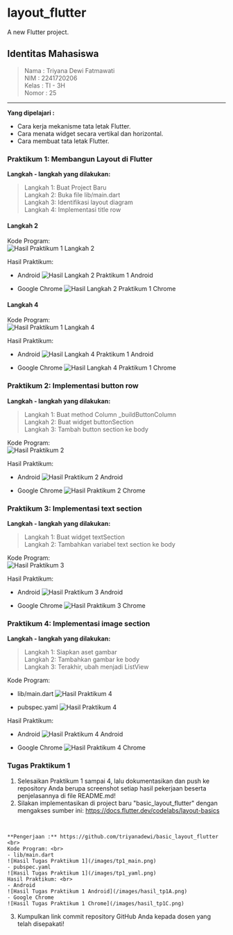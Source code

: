# layout_flutter

A new Flutter project.

## Identitas Mahasiswa

> Nama  : Triyana Dewi Fatmawati <br/>
> NIM   : 2241720206 <br/>
> Kelas : TI - 3H <br/>
> Nomor : 25 <br/>

---
**Yang dipelajari :**
- Cara kerja mekanisme tata letak Flutter.
- Cara menata widget secara vertikal dan horizontal.
- Cara membuat tata letak Flutter.

### Praktikum 1: Membangun Layout di Flutter
**Langkah - langkah yang dilakukan:** <br>
> Langkah 1: Buat Project Baru <br>
> Langkah 2: Buka file lib/main.dart <br>
> Langkah 3: Identifikasi layout diagram <br>
> Langkah 4: Implementasi title row <br>

#### Langkah 2
Kode Program: <br>
![Hasil Praktikum 1 Langkah 2](/images/p1_l2.png)

Hasil Praktikum: <br>
- Android
![Hasil Langkah 2 Praktikum 1 Android](/images/hasil_p1l2A.png)

- Google Chrome
![Hasil Langkah 2 Praktikum 1 Chrome](/images/hasil_p1l2C.png)

#### Langkah 4
Kode Program: <br>
![Hasil Praktikum 1 Langkah 4](/images/p1_l4.png)

Hasil Praktikum: <br>
- Android
![Hasil Langkah 4 Praktikum 1 Android](/images/hasil_p1l4A.png)

- Google Chrome
![Hasil Langkah 4 Praktikum 1 Chrome](/images/hasil_p1l4C.png)



### Praktikum 2: Implementasi button row
**Langkah - langkah yang dilakukan:** <br>
> Langkah 1: Buat method Column _buildButtonColumn <br>
> Langkah 2: Buat widget buttonSection <br>
> Langkah 3: Tambah button section ke body <br>

Kode Program: <br>
![Hasil Praktikum 2](/images/p2.png)

Hasil Praktikum: <br>
- Android
![Hasil Praktikum 2 Android](/images/hasil_p2A.png)

- Google Chrome
![Hasil Praktikum 2 Chrome](/images/hasil_p2C.png)



### Praktikum 3: Implementasi text section
**Langkah - langkah yang dilakukan:** <br>
> Langkah 1: Buat widget textSection <br>
> Langkah 2: Tambahkan variabel text section ke body <br>

Kode Program: <br>
![Hasil Praktikum 3](/images/p3.png)

Hasil Praktikum: <br>
- Android
![Hasil Praktikum 3 Android](/images/hasil_p3A.png)

- Google Chrome
![Hasil Praktikum 3 Chrome](/images/hasil_p3C.png)



### Praktikum 4: Implementasi image section
**Langkah - langkah yang dilakukan:** <br>
> Langkah 1: Siapkan aset gambar <br>
> Langkah 2: Tambahkan gambar ke body <br>
> Langkah 3: Terakhir, ubah menjadi ListView <br>

Kode Program: <br>
- lib/main.dart
![Hasil Praktikum 4](/images/p4_main.png)

- pubspec.yaml
![Hasil Praktikum 4](/images/p4_yaml.png)

Hasil Praktikum: <br>
- Android
![Hasil Praktikum 4 Android](/images/hasil_p4A.png)

- Google Chrome
![Hasil Praktikum 4 Chrome](/images/hasil_p4C.png)



### Tugas Praktikum 1
1. Selesaikan Praktikum 1 sampai 4, lalu dokumentasikan dan push ke repository Anda berupa screenshot setiap hasil pekerjaan beserta penjelasannya di file README.md!
2. Silakan implementasikan di project baru "basic_layout_flutter" dengan mengakses sumber ini: https://docs.flutter.dev/codelabs/layout-basics
<br>

    **Pengerjaan :** https://github.com/triyanadewi/basic_layout_flutter 
    <br>
    Kode Program: <br>
    - lib/main.dart
    ![Hasil Tugas Praktikum 1](/images/tp1_main.png)
    - pubspec.yaml
    ![Hasil Tugas Praktikum 1](/images/tp1_yaml.png)
    Hasil Praktikum: <br>
    - Android
    ![Hasil Tugas Praktikum 1 Android](/images/hasil_tp1A.png)
    - Google Chrome
    ![Hasil Tugas Praktikum 1 Chrome](/images/hasil_tp1C.png)

3. Kumpulkan link commit repository GitHub Anda kepada dosen yang telah disepakati!